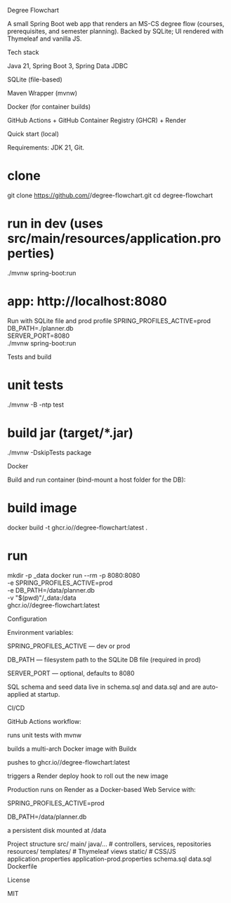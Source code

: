 Degree Flowchart

A small Spring Boot web app that renders an MS-CS degree flow (courses, prerequisites, and semester planning).
Backed by SQLite; UI rendered with Thymeleaf and vanilla JS.

Tech stack

Java 21, Spring Boot 3, Spring Data JDBC

SQLite (file-based)

Maven Wrapper (mvnw)

Docker (for container builds)

GitHub Actions + GitHub Container Registry (GHCR) + Render

Quick start (local)

Requirements: JDK 21, Git.

# clone
git clone https://github.com/<your-user>/degree-flowchart.git
cd degree-flowchart

# run in dev (uses src/main/resources/application.properties)
./mvnw spring-boot:run
# app: http://localhost:8080

Run with SQLite file and prod profile
SPRING_PROFILES_ACTIVE=prod \
DB_PATH=./planner.db \
SERVER_PORT=8080 \
./mvnw spring-boot:run

Tests and build
# unit tests
./mvnw -B -ntp test

# build jar (target/*.jar)
./mvnw -DskipTests package

Docker

Build and run container (bind-mount a host folder for the DB):

# build image
docker build -t ghcr.io/<your-user>/degree-flowchart:latest .

# run
mkdir -p _data
docker run --rm -p 8080:8080 \
  -e SPRING_PROFILES_ACTIVE=prod \
  -e DB_PATH=/data/planner.db \
  -v "$(pwd)"/_data:/data \
  ghcr.io/<your-user>/degree-flowchart:latest

Configuration

Environment variables:

SPRING_PROFILES_ACTIVE — dev or prod

DB_PATH — filesystem path to the SQLite DB file (required in prod)

SERVER_PORT — optional, defaults to 8080

SQL schema and seed data live in schema.sql and data.sql and are auto-applied at startup.

CI/CD

GitHub Actions workflow:

runs unit tests with mvnw

builds a multi-arch Docker image with Buildx

pushes to ghcr.io/<your-user>/degree-flowchart:latest

triggers a Render deploy hook to roll out the new image

Production runs on Render as a Docker-based Web Service with:

SPRING_PROFILES_ACTIVE=prod

DB_PATH=/data/planner.db

a persistent disk mounted at /data

Project structure
src/
  main/
    java/...             # controllers, services, repositories
    resources/
      templates/         # Thymeleaf views
      static/            # CSS/JS
      application.properties
      application-prod.properties
schema.sql
data.sql
Dockerfile

License

MIT